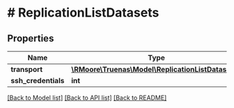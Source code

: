 # # ReplicationListDatasets

## Properties

Name | Type | Description | Notes
------------ | ------------- | ------------- | -------------
**transport** | [**\RMoore\Truenas\Model\ReplicationListDatasets0**](ReplicationListDatasets0.md) |  | [optional]
**ssh_credentials** | **int** |  | [optional]

[[Back to Model list]](../../README.md#models) [[Back to API list]](../../README.md#endpoints) [[Back to README]](../../README.md)
